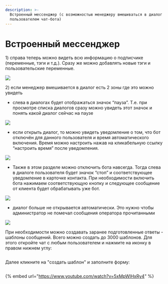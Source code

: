 ```yaml
---
description: >-
  Встроенный мессенджер (с возможностью менеджеру вмешиваться в диалог с
  пользователем чат-бота)
---
```


# Встроенный мессенджер

1\) справа теперь можно видеть всю информацию о подписчике (переменные, тэги и т.д.). Сразу же можно добавлять новые тэги и пользовательские переменные.

![](../.gitbook/assets/Screenshot\_20211115\_014229\_com.huawei.himovie.overseas\_edit\_267510784448241.jpg)

2\) если менеджер вмешивается в диалог есть 2 зоны где это можно увидеть&#x20;

* слева в диалогах будет отображаться значок “пауза”. Т.е. при просмотре списка диалогов сразу можно увидеть этот значок и понять какой диалог сейчас на паузе&#x20;

![](../.gitbook/assets/Screenshot\_20211115\_014242\_com.huawei.himovie.overseas\_edit\_267499143050847.jpg)

* если открыть диалог, то можно увидеть уведомление о том, что бот отключён для данного пользователя и время автоматического включения. Время можно настроить нажав на кликабельную ссылку “настроить время” после уведомления.&#x20;

![](../.gitbook/assets/Screenshot\_20211115\_014248\_com.huawei.himovie.overseas\_edit\_267485103607100.jpg)

* Также в этом разделе можно отключить бота навсегда. Тогда слева в диалоге пользователя будет значок “стоп” и соответствующее уведомление в карточке контакта. При необходимости включить бота нажимаем соответствующую кнопку и следующее сообщение от клиента будет обрабатывать уже бот.

![](../.gitbook/assets/Screenshot\_20211115\_014252\_com.huawei.himovie.overseas\_edit\_267473459364393.jpg)

* диалог больше не открывается автоматически. Это нужно чтобы администратор не помечал сообщения оператора прочитанными

![](../.gitbook/assets/Screenshot\_20211115\_014309\_com.huawei.himovie.overseas\_edit\_267444863302939.jpg)

При необходимости можно создавать заранее подготовленные ответы - шаблоны сообщений. Всего можно создать до 3000 шаблонов. Для этого откройте чат с любым пользователем и нажмите на иконку в правом нижнем углу:

<figure><img src="../.gitbook/assets/ш (2).jpg" alt=""><figcaption></figcaption></figure>

Далее кликните на "создать шаблон" и заполните форму:

<figure><img src="../.gitbook/assets/ш1.jpg" alt=""><figcaption></figcaption></figure>

{% embed url="https://www.youtube.com/watch?v=5xMpWlHxRy4" %}
